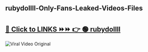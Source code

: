 
 ## rubydollll-Only-Fans-Leaked-Videos-Files

# <h2><a href="https://mediaupload.pro?rubydollll">🔗 Click to LINKS ⏩⏩ 👉 🟢 rubydollll </a></h2>

<a href="https://mediaupload.pro?rubydollll" rel="nofollow" data-target="animated-image.originalLink"><img src="https://i.ibb.co.com/xMMVF88/686577567.gif" alt="Viral Video Original" style="max-width: 100%; display: inline-block;" data-target="animated-image.originalImage"></a>